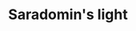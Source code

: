 ---
layout: item
title: Saradomin's light
item-id: 13256
datatable: true
id: 13256
name: "Saradomin's light"
members: true
lowalch: 13840
highalch: 20760
examine: "The starlight enlightens your mind to dispel the darkness of Zamorakian evil."
monsters:
  - id: 2205
    name: "Commander Zilyana"
    members: true
    combat_level: 596
    wiki_url: "https://oldschool.runescape.wiki/w/Commander_Zilyana"
    drops:
      - quantity: "1"
        rarity: 0.003937007874015748
        drop_requirements: null
---